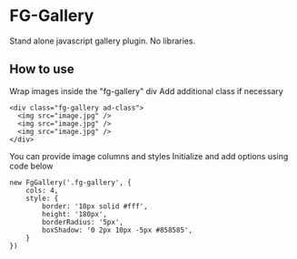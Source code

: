 # FG-Gallery
Stand alone javascript gallery plugin. No libraries.
## How to use
Wrap images inside the "fg-gallery" div
Add additional class if necessary
```
<div class="fg-gallery ad-class">
  <img src="image.jpg" />
  <img src="image.jpg" />
  <img src="image.jpg" />
</div>
```
You can provide image columns and styles
Initialize and add options using code below
```
new FgGallery('.fg-gallery', {
    cols: 4,
    style: {
        border: '10px solid #fff',
        height: '180px',
        borderRadius: '5px',
        boxShadow: '0 2px 10px -5px #858585',
    }
})
```
